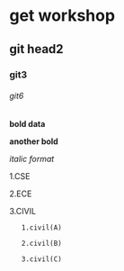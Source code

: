 # get workshop
## git head2

### git3
 
###### git6


**bold data**

__another bold__

*italic format*

1.CSE

2.ECE

3.CIVIL

       1.civil(A)
  
       2.civil(B)
  
       3.civil(C)
